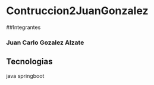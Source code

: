 # Contruccion2JuanGonzalez

##Integrantes
### Juan Carlo Gozalez Alzate 


## Tecnologias 
java springboot

